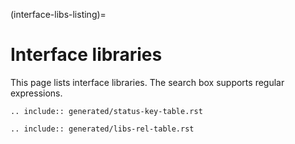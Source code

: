 (interface-libs-listing)=
# Interface libraries

This page lists interface libraries. The search box supports regular expressions.

```{eval-rst}
.. include:: generated/status-key-table.rst
```

```{eval-rst}
.. include:: generated/libs-rel-table.rst
```
